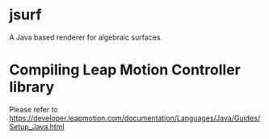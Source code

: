 jsurf
=====

A Java based renderer for algebraic surfaces.


Compiling Leap Motion Controller library
=====

Please refer to https://developer.leapmotion.com/documentation/Languages/Java/Guides/Setup_Java.html